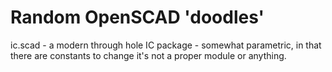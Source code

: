 # Random OpenSCAD 'doodles'

ic.scad - a modern through hole IC package - somewhat parametric, in that there are constants to change it's not a proper module or anything.

